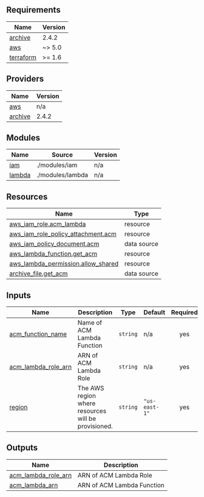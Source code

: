 <!-- BEGIN_TF_DOCS -->
## Requirements

| Name | Version |
|------|---------|
| <a name="requirement_archive"></a> [archive](#requirement\_archive) | 2.4.2 |
| <a name="requirement_aws"></a> [aws](#requirement\_aws) | ~> 5.0 |
| <a name="requirement_terraform"></a> [terraform](#requirement\_terraform) | >= 1.6 |

## Providers

| Name | Version |
|------|---------|
| <a name="provider_aws"></a> [aws](#provider\_aws) | n/a |
| <a name="provider_archive"></a> [archive](#provider\_archive) | 2.4.2 |

## Modules

| Name | Source | Version |
|------|--------|---------|
| <a name="module_iam"></a> [iam](#module\_iam) | ./modules/iam | n/a |
| <a name="module_lambda"></a> [lambda](#module\_lambda) | ./modules/lambda | n/a |

## Resources

| Name | Type |
|------|------|
| [aws_iam_role.acm_lambda](https://registry.terraform.io/providers/hashicorp/aws/latest/docs/resources/iam_role) | resource |
| [aws_iam_role_policy_attachment.acm](https://registry.terraform.io/providers/hashicorp/aws/latest/docs/resources/iam_role_policy_attachment) | resource |
| [aws_iam_policy_document.acm](https://registry.terraform.io/providers/hashicorp/aws/latest/docs/data-sources/iam_policy_document) | data source |
| [aws_lambda_function.get_acm](https://registry.terraform.io/providers/hashicorp/aws/latest/docs/resources/lambda_function) | resource |
| [aws_lambda_permission.allow_shared](https://registry.terraform.io/providers/hashicorp/aws/latest/docs/resources/lambda_permission) | resource |
| [archive_file.get_acm](https://registry.terraform.io/providers/hashicorp/archive/2.4.2/docs/data-sources/file) | data source |

## Inputs

| Name | Description | Type | Default | Required |
|------|-------------|------|---------|:--------:|
| <a name="input_acm_function_name"></a> [acm\_function\_name](#input\_acm\_function\_name) | Name of ACM Lambda Function | `string` | n/a | yes |
| <a name="input_acm_lambda_role_arn"></a> [acm\_lambda\_role\_arn](#input\_acm\_lambda\_role\_arn) | ARN of ACM Lambda Role | `string` | n/a | yes |
| <a name="input_region"></a> [region](#input\_region) | The AWS region where resources will be provisioned. | `string` | `"us-east-1"` | yes |

## Outputs

| Name | Description |
|------|-------------|
| <a name="output_acm_lambda_role_arn"></a> [acm\_lambda\_role\_arn](#output\_acm\_lambda\_role\_arn) | ARN of ACM Lambda Role |
| <a name="output_acm_lambda_arn"></a> [acm\_lambda\_arn](#output\_acm\_lambda\_arn) | ARN of ACM Lambda Function |
<!-- END_TF_DOCS -->
